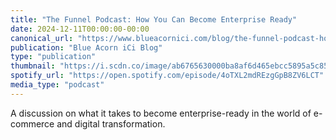 ```yaml
---
title: "The Funnel Podcast: How You Can Become Enterprise Ready"
date: 2024-12-11T00:00:00-00:00
canonical_url: "https://www.blueacornici.com/blog/the-funnel-podcast-how-you-can-become-enterprise-ready"
publication: "Blue Acorn iCi Blog"
type: "publication"
thumbnail: "https://i.scdn.co/image/ab6765630000ba8af6d465ebcc5895a5c8578a77"
spotify_url: "https://open.spotify.com/episode/4oTXL2mdREzgGpB8ZV6LCT"
media_type: "podcast"
---
```


A discussion on what it takes to become enterprise-ready in the world of e-commerce and digital transformation.
